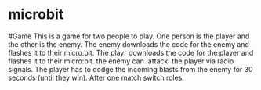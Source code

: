 # microbit

#Game
This is a game for two people to play. One person is the player and the other is the enemy. The enemy downloads the code for the enemy and flashes it to their micro:bit. The playr downloads the code for the player and flashes it to their micro:bit. the enemy can 'attack' the player via radio signals. The player has to dodge the incoming blasts from the enemy for 30 seconds (until they win). After one match switch roles.
